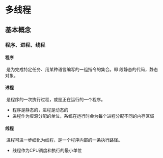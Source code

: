 # 多线程

## 基本概念

### 程序、进程、线程

#### 程序

​	是为完成特定任务、用某种语言编写的一组指令的集合。即 段静态的代码，静态对象。

#### 进程 

​	是程序的一次执行过程，或是正在运行的一个程序。

- 程序是静态的，进程是动态的 
- 进程作为资源分配的单位，系统在运行时会为每个进程分配不同的内存区域

#### 线程 

​	进程可进一步细化为线程，是一个程序内部的一条执行路径。

- 线程作为CPU调度和执行的最小单位





